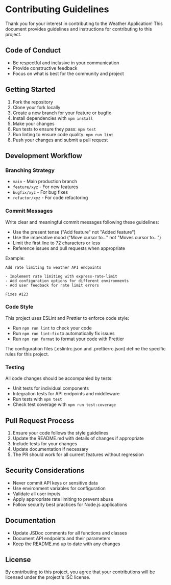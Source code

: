 # Contributing Guidelines

Thank you for your interest in contributing to the Weather Application! This document provides guidelines and instructions for contributing to this project.

## Code of Conduct

- Be respectful and inclusive in your communication
- Provide constructive feedback
- Focus on what is best for the community and project

## Getting Started

1. Fork the repository
2. Clone your fork locally
3. Create a new branch for your feature or bugfix
4. Install dependencies with `npm install`
5. Make your changes
6. Run tests to ensure they pass: `npm test`
7. Run linting to ensure code quality: `npm run lint`
8. Push your changes and submit a pull request

## Development Workflow

### Branching Strategy

- `main` - Main production branch
- `feature/xyz` - For new features
- `bugfix/xyz` - For bug fixes
- `refactor/xyz` - For code refactoring

### Commit Messages

Write clear and meaningful commit messages following these guidelines:

- Use the present tense ("Add feature" not "Added feature")
- Use the imperative mood ("Move cursor to..." not "Moves cursor to...")
- Limit the first line to 72 characters or less
- Reference issues and pull requests when appropriate

Example:
```
Add rate limiting to weather API endpoints

- Implement rate limiting with express-rate-limit
- Add configuration options for different environments
- Add user feedback for rate limit errors

Fixes #123
```

### Code Style

This project uses ESLint and Prettier to enforce code style:

- Run `npm run lint` to check your code
- Run `npm run lint:fix` to automatically fix issues
- Run `npm run format` to format your code with Prettier

The configuration files (.eslintrc.json and .prettierrc.json) define the specific rules for this project.

### Testing

All code changes should be accompanied by tests:

- Unit tests for individual components
- Integration tests for API endpoints and middleware
- Run tests with `npm test`
- Check test coverage with `npm run test:coverage`

## Pull Request Process

1. Ensure your code follows the style guidelines
2. Update the README.md with details of changes if appropriate
3. Include tests for your changes
4. Update documentation if necessary
5. The PR should work for all current features without regression

## Security Considerations

- Never commit API keys or sensitive data
- Use environment variables for configuration
- Validate all user inputs
- Apply appropriate rate limiting to prevent abuse
- Follow security best practices for Node.js applications

## Documentation

- Update JSDoc comments for all functions and classes
- Document API endpoints and their parameters
- Keep the README.md up to date with any changes

## License

By contributing to this project, you agree that your contributions will be licensed under the project's ISC license. 